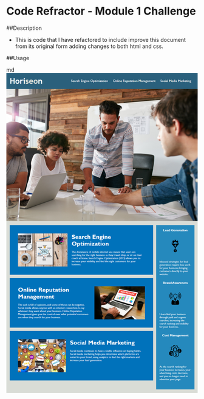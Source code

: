 # Code Refractor - Module 1 Challenge

##Description

- This is code that I have refactored to include improve this document from its original form adding changes to both html and css.

##Usage

md
![challenge-demo](week-1/challenge/Assets/01-html-css-git-challenge-demo.png)
